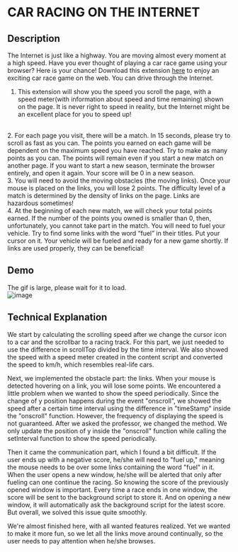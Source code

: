 # CAR RACING ON THE INTERNET

## Description
The Internet is just like a highway. You are moving almost every moment at a high speed. Have you ever thought of playing a car race game using your browser? Here is your chance! Download this extension [here](https://github.com/ql816/abc-student-repo/raw/master/projects/project-B/Car_Racing.zip) to enjoy an exciting car race game on the web. You can drive through the Internet.
<br>
1. This extension will show you the speed you scroll the page, with a speed meter(with information about speed and time remaining) shown on the page. It is never right to speed in reality, but the Internet might be an excellent place for you to speed up!
<br>
2. For each page you visit, there will be a match. In 15 seconds, please try to scroll as fast as you can. The points you earned on each game will be dependent on the maximum speed you have reached. Try to make as many points as you can. The points will remain even if you start a new match on another page. If you want to start a new season, terminate the browser entirely, and open it again. Your score will be 0 in a new season.
<br>
3. You will need to avoid the moving obstacles (the moving links). Once your mouse is placed on the links, you will lose 2 points. The difficulty level of a match is determined by the density of links on the page. Links are hazardous sometimes!
<br>
4. At the beginning of each new match, we will check your total points earned. If the number of the points you owned is smaller than 0, then, unfortunately, you cannot take part in the match. You will need to fuel your vehicle. Try to find some links with the word “fuel” in their titles. Put your cursor on it. Your vehicle will be fueled and ready for a new game shortly. If links are used properly, they can be beneficial!
<br>

## Demo
The gif is large, please wait for it to load.
<br>
![image](demo.gif)

## Technical Explanation
We start by calculating the scrolling speed after we change the cursor icon to a car and the scrollbar to a racing track. For this part, we just needed to use the difference in scrollTop divided by the time interval. We also showed the speed with a speed meter created in the content script and converted the speed to km/h, which resembles real-life cars.<br>

Next, we implemented the obstacle part: the links. When your mouse is detected hovering on a link, you will lose some points. We encountered a little problem when we wanted to show the speed periodically. Since the change of y position happens during the event "onscroll", we showed the speed after a certain time interval using the difference in "timeStamp" inside the "onscroll" function. However, the frequency of displaying the speed is not guaranteed. After we asked the professor, we changed the method. We only update the position of y inside the "onscroll" function while calling the setInterval function to show the speed periodically.<br>

Then it came the communication part, which I found a bit difficult. If the user ends up with a negative score, he/she will need to "fuel up," meaning the mouse needs to be over some links containing the word "fuel" in it. When the user opens a new window, he/she will be alerted that only after fueling can one continue the racing. So knowing the score of the previously opened window is important. Every time a race ends in one window, the score will be sent to the background script to store it. And on opening a new window, it will automatically ask the background script for the latest score. But overall, we solved this issue quite smoothly.<br>

We're almost finished here, with all wanted features realized. Yet we wanted to make it more fun, so we let all the links move around continually, so the user needs to pay attention when he/she browses.
